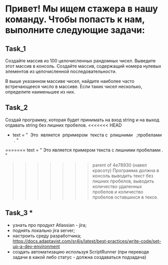 # Привет! Мы ищем стажера в нашу ​команду.  Чтобы попасть к нам, выполните следующие задачи:

## Task_1

Создайте массив из 100 целочисленных рандомных чисел.
Выведите этот массив в консоль.
Создайте массив, содержащий номера нулевых элементов из целочисленной последовательности.

В выше указанном массиве чисел, найдите наиболее часто встречающееся число в массиве. Если таких чисел несколько, определите наименьшее из них.

## Task_2
Создай программу, которая будет принимать на вход string и на выход отдавать string без лишних пробелов.
<<<<<<< HEAD

- text = "   &nbsp;Это           &nbsp;является      &nbsp;pпримером   &nbsp;текста с    &nbsp;pлишними          &nbsp;
;пробелами       &nbsp;.   "

=======
text = "   Это   является   примером   текста с    лишними     пробелами   .   "
>>>>>>> parent of 4e78930 (навел красоту)
Программа должна в консоль выводить текст без лишних пробелов, выводить количество удаленных пробелов и количество пробелов оставшихся в тексе.

## Task_3 *

- узнать про продукт Atlassian - jira;
- поднять локально jira server;
- настроить среду разработчика;
https://docs.adaptavist.com/sr4js/latest/best-practices/write-code/set-up-a-dev-environment
- создать автоматизацию используя ScriptRunner (при переводе задачи в какой либо статус - должна создаваться подзадача)